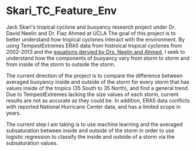 # Skari_TC_Feature_Env
Jack Skari's tropical cyclone and buoyancy research project under Dr. David Neelin and Dr. Fiaz Ahmed at UCLA
The goal of this project is to better understand how tropical cyclones interact with the environment. By using TempestExtremes ERA5 data from histroical tropical cyclones from 2002-2013 and the [equations dervied by Drs. Neelin and Ahmed](https://agupubs.onlinelibrary.wiley.com/doi/full/10.1029/2021GL094108), I seek to understand how the components of buoyancy vary from storm to storm and from inside of the storm to outside the storm.

The current direction of the project is to compare the difference between averaged buoyancy inside and outside of the storm for every storm that has values inside of the tropics (35 South to 35 North), and find a general trend. Due to TempestExtremes lacking the size values of each storm, current results are not as accurate as they could be. In addition, ERA5 data conflicts with reported National Hurricane Center data, and has a limited scope in years.

The current step I am taking is to use machine learning and the averaged subsaturation between inside and outside of the storm in order to use logistic regression to classify the inside and outside of a storm via the subsaturation values.
